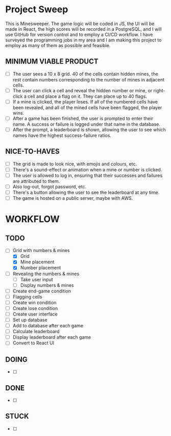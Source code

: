 # Project Sweep
This is Minesweeper. The game logic will be coded in JS, the UI will be made in React, the high scores will be recorded in a PostgreSQL, and I will use GitHub for version control and to employ a CI/CD workflow. I have surveyed the programming jobs in my area and I am making this project to employ as many of them as possible and feasible.

## MINIMUM VIABLE PRODUCT
- [ ] The user sees a 10 x 8 grid. 40 of the cells contain hidden mines, the rest contain numbers corresponding to the number of mines in adjacent cells.
- [ ] The user can click a cell and reveal the hidden number or mine, or right-click a cell and place a flag on it. They can place up to 40 flags.
- [ ] If a mine is clicked, the player loses. If all of the numbered cells have been revealed, and all of the mined cells have been flagged, the player wins.
- [ ] After a game has been finished, the user is prompted to enter their name. A success or failure is logged under that name in the database.
- [ ] After the prompt, a leaderboard is shown, allowing the user to see which names have the highest success-failure ratios.

## NICE-TO-HAVES
- [ ] The grid is made to look nice, with emojis and colours, etc.
- [ ] There's a sound-effect or animation when a mine or number is clicked.
- [ ] The user is allowed to log in, ensuring that their successes and failures are attributed to them.
- [ ] Also log-out, forgot password, etc.
- [ ] There's a button allowing the user to see the leaderboard at any time.
- [ ] The game is hosted on a public server, maybe with AWS.

# WORKFLOW

## TODO
- [ ] Grid with numbers & mines
    - [x] Grid
    - [x] Mine placement
    - [x] Number placement
- [ ] Revealing the numbers & mines
    - [ ] Take user input
    - [ ] Display numbers & mines
- [ ] Create end-game condition
- [ ] Flagging cells
- [ ] Create win condition
- [ ] Create lose condition
- [ ] Create user interface
- [ ] Set up database
- [ ] Add to database after each game
- [ ] Calculate leaderboard
- [ ] Display leaderboard after each game
- [ ] Convert to React UI

## DOING
- [ ] 

## DONE
- [ ] 

## STUCK
- [ ] 
